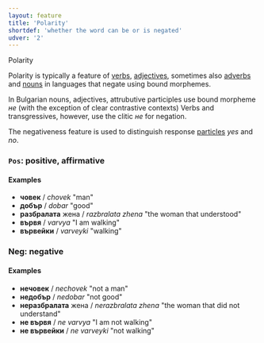 ```yaml
---
layout: feature
title: 'Polarity'
shortdef: 'whether the word can be or is negated'
udver: '2'
---
```


Polarity

Polarity is typically a feature of [verbs](u-pos/VERB),
[adjectives](u-pos/ADJ), sometimes also [adverbs](u-pos/ADV) and
[nouns](u-pos/NOUN) in languages that negate using bound
morphemes. 

In Bulgarian nouns, adjectives, attrubutive participles use bound morpheme _не_ (with
the exception of clear contrastive contexts)
Verbs and transgressives, however, use the clitic _не_ for negation.

The negativeness feature is used to distinguish response
[particles](u-pos/PART) _yes_ and _no_.

### `Pos`: positive, affirmative

#### Examples

- <b>човек</b> / _chovek_ "man"
- <b>добър</b> / _dobar_ "good"
- <b>разбралата</b> жена / _razbralata zhena_ "the woman that understood"
- <b>вървя</b> / _varvya_ "I am walking"
- <b>вървейки</b> / _varveyki_ "walking"

### Neg: negative

#### Examples

- <b>нечовек</b> / _nechovek_ "not a man"
- <b>недобър</b> / _nedobar_ "not good"
- <b>неразбралата</b> жена / _nerazbralata zhena_ "the woman that did not understand"
- <b>не вървя</b> / _ne varvya_ "I am not walking"
- <b>не вървейки</b> / _ne varveyki_ "not walking"
